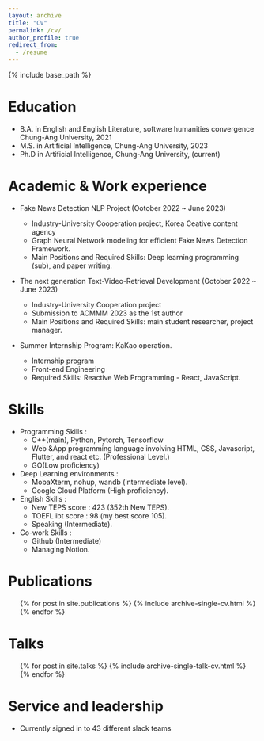 ```yaml
---
layout: archive
title: "CV"
permalink: /cv/
author_profile: true
redirect_from:
  - /resume
---
```


{% include base_path %}

Education
======
* B.A. in English and English Literature, software
humanities convergence Chung-Ang University, 2021
* M.S. in Artificial Intelligence, Chung-Ang University, 2023
* Ph.D in Artificial Intelligence, Chung-Ang University, (current)

Academic & Work experience
======
* Fake News Detection NLP Project (Ootober 2022 ~ June 2023)
  * Industry-University Cooperation project, Korea Ceative content agency
  * Graph Neural Network modeling for efficient Fake News Detection Framework.
  * Main Positions and Required Skills: Deep learning programming (sub), and paper writing. 

* The next generation Text-Video-Retrieval Development (Ootober 2022 ~ June 2023)
  * Industry-University Cooperation project 
  * Submission to ACMMM 2023 as the 1st author
  * Main Positions and Required Skills: main student researcher, project manager. 

* Summer Internship Program: KaKao operation. 
  * Internship program
  * Front-end Engineering
  * Required Skills: Reactive Web Programming - React, JavaScript.  

  
Skills
======
* Programming Skills : 
  * C++(main), Python, Pytorch, Tensorflow
  * Web &App programming language involving HTML, CSS, Javascript, Flutter, and react etc. (Professional Level.) 
  * GO(Low proficiency)  
* Deep Learning environments : 
  * MobaXterm, nohup, wandb (intermediate level). 
  * Google Cloud Platform (High proficiency).  
* English Skills : 
  * New TEPS score : 423 (352th New TEPS).
  * TOEFL ibt score : 98 (my best score 105).
  * Speaking (Intermediate). 
* Co-work Skills : 
  * Github (Intermediate) 
  * Managing Notion.

Publications
======
  <ul>{% for post in site.publications %}
    {% include archive-single-cv.html %}
  {% endfor %}</ul>
  
Talks
======
  <ul>{% for post in site.talks %}
    {% include archive-single-talk-cv.html %}
  {% endfor %}</ul>
  
  
Service and leadership
======
* Currently signed in to 43 different slack teams
